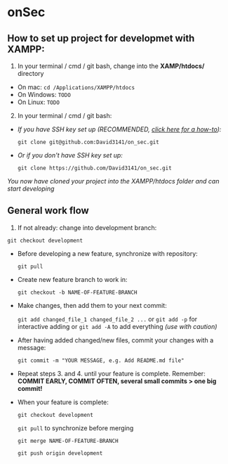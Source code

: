 onSec
====

How to set up project for developmet with XAMPP:
-------------
1. In your terminal / cmd / git bash, change into the **XAMP/htdocs/** directory

  * On mac: `cd /Applications/XAMPP/htdocs`
  * On Windows: `TODO `
  * On Linux: `TODO`

2. In your terminal / cmd / git bash:

  * *If you have SSH key set up (RECOMMENDED, [click here for a how-to](https://help.github.com/articles/generating-an-ssh-key/)):*

    `git clone git@github.com:David3141/on_sec.git`

  * *Or if you don't have SSH key set up:*

    `git clone https://github.com/David3141/on_sec.git`

*You now have cloned your project into the XAMPP/htdocs folder and can start developing*

General work flow
-----------------
1. If not already: change into development branch:

  `git checkout development`

* Before developing a new feature, synchronize with repository:

  `git pull`
* Create new feature branch to work in:

  `git checkout -b NAME-OF-FEATURE-BRANCH`

* Make changes, then add them to your next commit:

  `git add changed_file_1 changed_file_2 ...` or `git add -p` for interactive adding or `git add -A` to add everything *(use with caution)*

* After having added changed/new files, commit your changes with a message:

  `git commit -m "YOUR MESSAGE, e.g. Add README.md file"`

* Repeat steps 3. and 4. until your feature is complete. Remember: **COMMIT EARLY, COMMIT OFTEN, several small commits > one big commit!**

* When your feature is complete:

  `git checkout development`

  `git pull` to synchronize before merging

  `git merge NAME-OF-FEATURE-BRANCH`

  `git push origin development`
